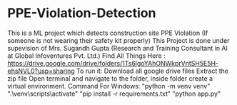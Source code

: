 # PPE-Violation-Detection
This is a ML project which detects construction site PPE  Violation (If someone is not wearing their safety kit properly)
This Project is done under supevision of Mrs. Sugandh Gupta (Research and Training Consultant in AI at Global Infoventures Pvt. Ltd.)
Find All Things Here : https://drive.google.com/drive/folders/1Ts6lgoYAhONWkprVntSH5E5H-ehsNVL0?usp=sharing To run it:
Download all google drive files
Extract the zip file
Open terminal and navigate to the folder, inside folder create a virtual environment.
Command For Windows:
"python -m venv venv"
".\venv\scripts\activate"
"pip install -r requirements.txt"
"python app.py"
